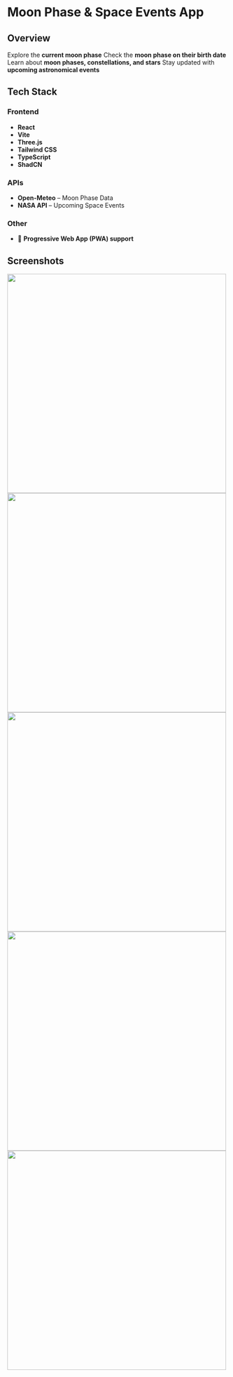 # **Moon Phase & Space Events App**

## **Overview**
 Explore the **current moon phase**
 Check the **moon phase on their birth date**
 Learn about **moon phases, constellations, and stars**
 Stay updated with **upcoming astronomical events**

## **Tech Stack**
### **Frontend**
- **React**  
- **Vite**  
- **Three.js**  
- **Tailwind CSS**  
- **TypeScript**  
- **ShadCN**  

### **APIs**
- **Open-Meteo** – Moon Phase Data  
- **NASA API** – Upcoming Space Events  

### **Other**
- 📱 **Progressive Web App (PWA) support**  

## **Screenshots**
 <img src="https://github.com/user-attachments/assets/2f4300e4-2c19-4de9-9612-50692c856068" width="500">  
<img src="https://github.com/user-attachments/assets/5a9bc783-1c5e-43ac-a4e4-24c5cdb9c0e6" width="500">  
<img src="https://github.com/user-attachments/assets/85575929-e570-4c4f-95f6-0d5bd4ccbace" width="500">  
<img src="https://github.com/user-attachments/assets/5a208bb1-3038-4744-bb2e-144a658701a9" width="500">  
<img src="https://github.com/user-attachments/assets/6f2cbd87-56f7-4456-a227-7adc728eeb9e" width="500">


